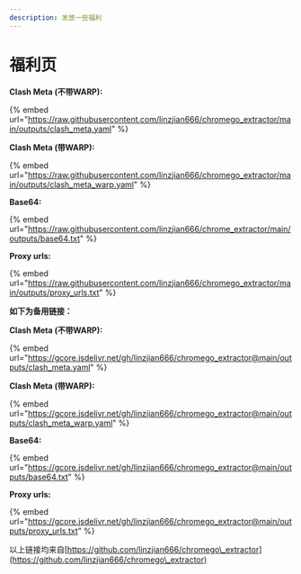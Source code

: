 ```yaml
---
description: 发放一些福利
---
```


# 福利页

**Clash Meta (不带WARP):**

{% embed url="https://raw.githubusercontent.com/linzjian666/chromego_extractor/main/outputs/clash_meta.yaml" %}

**Clash Meta (带WARP):**

{% embed url="https://raw.githubusercontent.com/linzjian666/chromego_extractor/main/outputs/clash_meta_warp.yaml" %}

**Base64:**

{% embed url="https://raw.githubusercontent.com/linzjian666/chrome_extractor/main/outputs/base64.txt" %}

**Proxy urls:**

{% embed url="https://raw.githubusercontent.com/linzjian666/chromego_extractor/main/outputs/proxy_urls.txt" %}

**如下为备用链接：**

**Clash Meta (不带WARP):**

{% embed url="https://gcore.jsdelivr.net/gh/linzjian666/chromego_extractor@main/outputs/clash_meta.yaml" %}

**Clash Meta (带WARP):**

{% embed url="https://gcore.jsdelivr.net/gh/linzjian666/chromego_extractor@main/outputs/clash_meta_warp.yaml" %}

**Base64:**

{% embed url="https://gcore.jsdelivr.net/gh/linzjian666/chromego_extractor@main/outputs/base64.txt" %}

**Proxy urls:**

{% embed url="https://gcore.jsdelivr.net/gh/linzjian666/chromego_extractor@main/outputs/proxy_urls.txt" %}

以上链接均来自[https://github.com/linzjian666/chromego\_extractor](https://github.com/linzjian666/chromego\_extractor)

